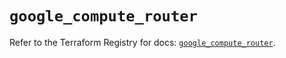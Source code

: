 # `google_compute_router`

Refer to the Terraform Registry for docs: [`google_compute_router`](https://registry.terraform.io/providers/hashicorp/google/5.29.1/docs/resources/compute_router).
